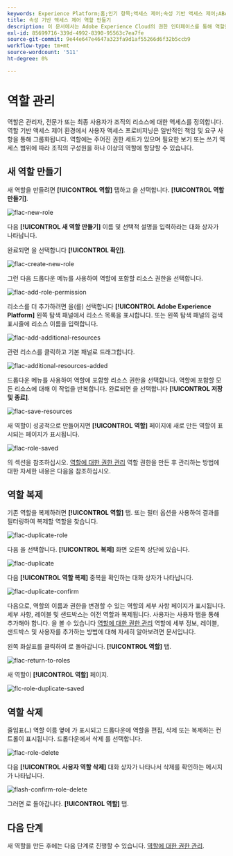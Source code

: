 ```yaml
---
keywords: Experience Platform;홈;인기 항목;액세스 제어;속성 기반 액세스 제어;ABAC
title: 속성 기반 액세스 제어 역할 만들기
description: 이 문서에서는 Adobe Experience Cloud의 권한 인터페이스를 통해 역할을 관리하는 방법에 대한 정보를 제공합니다
exl-id: 85699716-339d-4992-8390-95563c7ea7fe
source-git-commit: 9e44e647e4647a323fa9d1af55266d6f32b5ccb9
workflow-type: tm+mt
source-wordcount: '511'
ht-degree: 0%

---
```


# 역할 관리

역할은 관리자, 전문가 또는 최종 사용자가 조직의 리소스에 대한 액세스를 정의합니다. 역할 기반 액세스 제어 환경에서 사용자 액세스 프로비저닝은 일반적인 책임 및 요구 사항을 통해 그룹화됩니다. 역할에는 주어진 권한 세트가 있으며 필요한 보기 또는 쓰기 액세스 범위에 따라 조직의 구성원을 하나 이상의 역할에 할당할 수 있습니다.

## 새 역할 만들기

새 역할을 만들려면 **[!UICONTROL 역할]** 탭하고 을 선택합니다. **[!UICONTROL 역할 만들기]**.

![flac-new-role](../../images/flac-ui/flac-new-role.png)

다음 **[!UICONTROL 새 역할 만들기]** 이름 및 선택적 설명을 입력하라는 대화 상자가 나타납니다.

완료되면 을 선택합니다 **[!UICONTROL 확인]**.

![flac-create-new-role](../../images/flac-ui/flac-create-new-role.png)

그런 다음 드롭다운 메뉴를 사용하여 역할에 포함할 리소스 권한을 선택합니다.

![flac-add-role-permission](../../images/flac-ui/flac-add-role-permission.png)

리소스를 더 추가하려면 을(를) 선택합니다 **[!UICONTROL Adobe Experience Platform]** 왼쪽 탐색 패널에서 리소스 목록을 표시합니다. 또는 왼쪽 탐색 패널의 검색 표시줄에 리소스 이름을 입력합니다.

![flac-add-additional-resources](../../images/flac-ui/flac-add-additional-resources.png)

관련 리소스를 클릭하고 기본 패널로 드래그합니다.

![flac-additional-resources-added](../../images/flac-ui/flac-additional-resources-added.png)

드롭다운 메뉴를 사용하여 역할에 포함할 리소스 권한을 선택합니다. 역할에 포함할 모든 리소스에 대해 이 작업을 반복합니다. 완료되면 을 선택합니다 **[!UICONTROL 저장 및 종료]**.

![flac-save-resources](../../images/flac-ui/flac-save-resources.png)

새 역할이 성공적으로 만들어지면 **[!UICONTROL 역할]** 페이지에 새로 만든 역할이 표시되는 페이지가 표시됩니다.

![flac-role-saved](../../images/flac-ui/flac-role-saved.png)

의 섹션을 참조하십시오. [역할에 대한 권한 관리](#manage-permissions-for-a-role) 역할 권한을 만든 후 관리하는 방법에 대한 자세한 내용은 다음을 참조하십시오.

## 역할 복제

기존 역할을 복제하려면 **[!UICONTROL 역할]** 탭. 또는 필터 옵션을 사용하여 결과를 필터링하여 복제할 역할을 찾습니다.

![flac-duplicate-role](../../images/flac-ui/flac-duplicate-role.png)

다음 을 선택합니다. **[!UICONTROL 복제]** 화면 오른쪽 상단에 있습니다.

![flac-duplicate](../../images/flac-ui/flac-duplicate.png)

다음 **[!UICONTROL 역할 복제]** 중복을 확인하는 대화 상자가 나타납니다.

![flac-duplicate-confirm](../../images/flac-ui/flac-duplicate-confirm.png)

다음으로, 역할의 이름과 권한을 변경할 수 있는 역할의 세부 사항 페이지가 표시됩니다. 세부 사항, 레이블 및 샌드박스는 이전 역할과 복제됩니다. 사용자는 사용자 탭을 통해 추가해야 합니다. 을 볼 수 있습니다 [역할에 대한 권한 관리](permissions.md) 역할에 세부 정보, 레이블, 샌드박스 및 사용자를 추가하는 방법에 대해 자세히 알아보려면 문서입니다.

왼쪽 화살표를 클릭하여 로 돌아갑니다. **[!UICONTROL 역할]** 탭.

![flac-return-to-roles](../../images/flac-ui/flac-return-to-roles.png)

새 역할이 **[!UICONTROL 역할]** 페이지.

![flc-role-duplicate-saved](../../images/flac-ui/flac-role-duplicate-saved.png)

## 역할 삭제

줄임표(`…`) 역할 이름 옆에 가 표시되고 드롭다운에 역할을 편집, 삭제 또는 복제하는 컨트롤이 표시됩니다. 드롭다운에서 삭제 를 선택합니다.

![flac-role-delete](../../images/flac-ui/flac-role-delete.png)

다음 **[!UICONTROL 사용자 역할 삭제]** 대화 상자가 나타나서 삭제를 확인하는 메시지가 나타납니다.

![flash-confirm-role-delete](../../images/flac-ui/flac-confirm-role-delete.png)

그러면 로 돌아갑니다. **[!UICONTROL 역할]** 탭.

## 다음 단계

새 역할을 만든 후에는 다음 단계로 진행할 수 있습니다. [역할에 대한 권한 관리](permissions.md).
